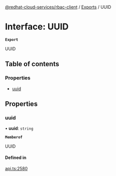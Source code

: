 [@redhat-cloud-services/rbac-client](../README.md) / [Exports](../modules.md) / UUID

# Interface: UUID

**`Export`**

UUID

## Table of contents

### Properties

- [uuid](UUID.md#uuid)

## Properties

### uuid

• **uuid**: `string`

**`Memberof`**

UUID

#### Defined in

[api.ts:2580](https://github.com/RedHatInsights/javascript-clients/blob/main/packages/rbac/api.ts#L2580)
